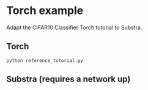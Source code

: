 # Torch example

Adapt the CIFAR10 Classifier Torch tutorial to Substra.

## Torch

```
python reference_tutorial.py
```

## Substra (requires a network up)
